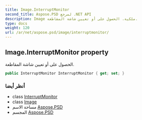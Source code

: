 ```yaml
---
title: Image.InterruptMonitor
second_title: Aspose.PSD لمرجع .NET API
description: Image ملكية. الحصول على أو تعيين شاشة المقاطعة.
type: docs
weight: 120
url: /ar/net/aspose.psd/image/interruptmonitor/
---
```

## Image.InterruptMonitor property

الحصول على أو تعيين شاشة المقاطعة.

```csharp
public InterruptMonitor InterruptMonitor { get; set; }
```

### أنظر أيضا

* class [InterruptMonitor](../../../aspose.psd.multithreading/interruptmonitor/)
* class [Image](../)
* مساحة الاسم [Aspose.PSD](../../image/)
* المجسم [Aspose.PSD](../../../)


